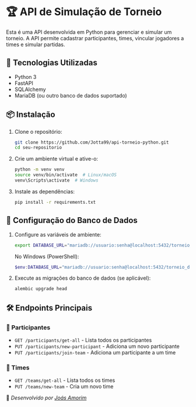# 🏆 API de Simulação de Torneio

Esta é uma API desenvolvida em Python para gerenciar e simular um torneio. A API permite cadastrar participantes, times, vincular jogadores a times e simular partidas.

## 🚀 Tecnologias Utilizadas

- Python 3
- FastAPI
- SQLAlchemy
- MariaDB (ou outro banco de dados suportado)

## 📦 Instalação

1. Clone o repositório:

   ```sh
   git clone https://github.com/Jotta99/api-torneio-python.git
   cd seu-repositorio
   ```

2. Crie um ambiente virtual e ative-o:

   ```sh
   python -m venv venv
   source venv/bin/activate  # Linux/macOS
   venv\Scripts\activate  # Windows
   ```

3. Instale as dependências:

   ```sh
   pip install -r requirements.txt
   ```

## 🔧 Configuração do Banco de Dados

1. Configure as variáveis de ambiente:

   ```sh
   export DATABASE_URL="mariadb://usuario:senha@localhost:5432/torneio_db"
   ```

   No Windows (PowerShell):

   ```powershell
   $env:DATABASE_URL="mariadb://usuario:senha@localhost:5432/torneio_db"
   ```

2. Execute as migrações do banco de dados (se aplicável):

   ```sh
   alembic upgrade head
   ```
   
## 🛠 Endpoints Principais

### 🔹 Participantes

- `GET /participants/get-all` - Lista todos os participantes
- `PUT /participants/new-participant` - Adiciona um novo participante
- `PUT /participants/join-team` - Adiciona um participante a um time

### 🔹 Times

- `GET /teams/get-all` - Lista todos os times
- `PUT /teams/new-team` - Cria um novo time

🔹 *Desenvolvido por [Joás Amorim](https://github.com/Jotta99)*

